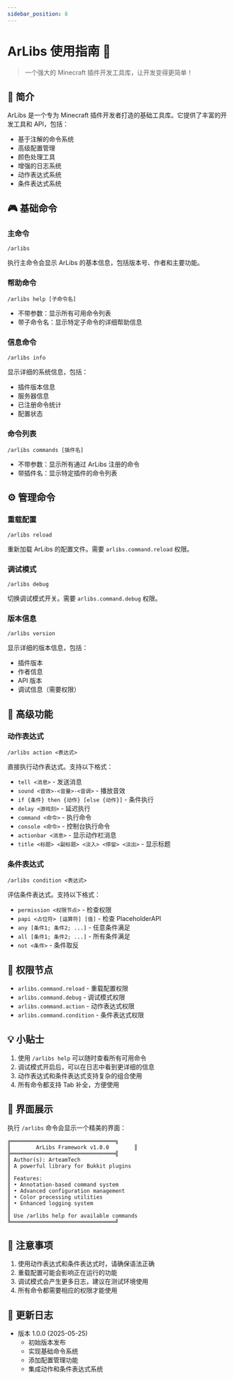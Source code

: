 ```yaml
---
sidebar_position: 8
---
```


# ArLibs 使用指南 🚀

> 一个强大的 Minecraft 插件开发工具库，让开发变得更简单！

## 📖 简介

ArLibs 是一个专为 Minecraft 插件开发者打造的基础工具库。它提供了丰富的开发工具和 API，包括：

- 基于注解的命令系统
- 高级配置管理
- 颜色处理工具
- 增强的日志系统
- 动作表达式系统
- 条件表达式系统

## 🎮 基础命令

### 主命令

```
/arlibs
```

执行主命令会显示 ArLibs 的基本信息，包括版本号、作者和主要功能。

### 帮助命令

```
/arlibs help [子命令名]
```

- 不带参数：显示所有可用命令列表
- 带子命令名：显示特定子命令的详细帮助信息

### 信息命令

```
/arlibs info
```

显示详细的系统信息，包括：

- 插件版本信息
- 服务器信息
- 已注册命令统计
- 配置状态

### 命令列表

```
/arlibs commands [插件名]
```

- 不带参数：显示所有通过 ArLibs 注册的命令
- 带插件名：显示特定插件的命令列表

## ⚙️ 管理命令

### 重载配置

```
/arlibs reload
```

重新加载 ArLibs 的配置文件。需要 `arlibs.command.reload` 权限。

### 调试模式

```
/arlibs debug
```

切换调试模式开关。需要 `arlibs.command.debug` 权限。

### 版本信息

```
/arlibs version
```

显示详细的版本信息，包括：

- 插件版本
- 作者信息
- API 版本
- 调试信息（需要权限）

## 🎯 高级功能

### 动作表达式

```
/arlibs action <表达式>
```

直接执行动作表达式。支持以下格式：

- `tell <消息>` - 发送消息
- `sound <音效>-<音量>-<音调>` - 播放音效
- `if {条件} then {动作} [else {动作}]` - 条件执行
- `delay <游戏刻>` - 延迟执行
- `command <命令>` - 执行命令
- `console <命令>` - 控制台执行命令
- `actionbar <消息>` - 显示动作栏消息
- `title <标题> <副标题> <淡入> <停留> <淡出>` - 显示标题

### 条件表达式

```
/arlibs condition <表达式>
```

评估条件表达式。支持以下格式：

- `permission <权限节点>` - 检查权限
- `papi <占位符> [运算符] [值]` - 检查 PlaceholderAPI
- `any [条件1; 条件2; ...]` - 任意条件满足
- `all [条件1; 条件2; ...]` - 所有条件满足
- `not <条件>` - 条件取反

## 🔑 权限节点

- `arlibs.command.reload` - 重载配置权限
- `arlibs.command.debug` - 调试模式权限
- `arlibs.command.action` - 动作表达式权限
- `arlibs.command.condition` - 条件表达式权限

## 💡 小贴士

1. 使用 `/arlibs help` 可以随时查看所有可用命令
2. 调试模式开启后，可以在日志中看到更详细的信息
3. 动作表达式和条件表达式支持复杂的组合使用
4. 所有命令都支持 Tab 补全，方便使用

## 🎨 界面展示

执行 `/arlibs` 命令会显示一个精美的界面：

```
╔═════════════════════════════════╗
║        ArLibs Framework v1.0.0        ║
╠═════════════════════════════════╣
║ Author(s): ArteamTech
║ A powerful library for Bukkit plugins
║
║ Features:
║ • Annotation-based command system
║ • Advanced configuration management
║ • Color processing utilities
║ • Enhanced logging system
║
║ Use /arlibs help for available commands
╚═════════════════════════════════╝
```

## 📝 注意事项

1. 使用动作表达式和条件表达式时，请确保语法正确
2. 重载配置可能会影响正在运行的功能
3. 调试模式会产生更多日志，建议在测试环境使用
4. 所有命令都需要相应的权限才能使用

## 🔄 更新日志

- 版本 1.0.0 (2025-05-25)
  - 初始版本发布
  - 实现基础命令系统
  - 添加配置管理功能
  - 集成动作和条件表达式系统
